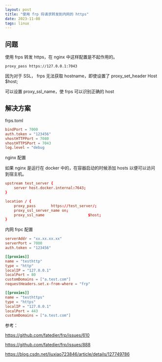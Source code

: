 ```yaml
---
layout: post
title: "使用 frp 将请求转发到内网的 https"
date: 2023-11-08
tags: linux
---
```


## 问题

使用 frps 转发 https，在 nginx 中这样配置是不起作用的。

```
proxy_pass https://127.0.0.1:7043
```

因为对于 SSL， frps 无法获取 hostname，即使设置了 proxy_set_header Host $host;

可以设置 proxy_ssl_name，使 frps 可以识别正确的 host

## 解决方案

frps.toml

```toml
bindPort = 7000
auth.token = "123456"
vhostHTTPPort = 7080
vhostHTTPSPort = 7043
log.level = "debug
```

nginx 配置

如果 nginx 是运行在 docker 中的，在容器启动的时候添加 hosts 以便可以访问到宿主机。

```conf
upstream test_server {
    server host.docker.internal:7643;
}

location / {
    proxy_pass       https://test_server/;
    proxy_ssl_server_name on;
    proxy_ssl_name                    $host;
}
```

内网 frpc 配置

```toml
serverAddr = "xx.xx.xx.xx"
serverPort = 7000
auth.token = "123456"

[[proxies]]
name = "testhttp"
type = "http"
localIP = "127.0.0.1"
localPort = 80
customDomains = ["a.test.com"]
requestHeaders.set.x-from-where = "frp"

[[proxies]]
name = "testhttps"
type = "https"
localIP = "127.0.0.1"
localPort = 443
customDomains = ["a.test.com"]
```

参考：

https://github.com/fatedier/frp/issues/610

https://github.com/fatedier/frp/issues/888

https://blog.csdn.net/liuxiao723846/article/details/127749786